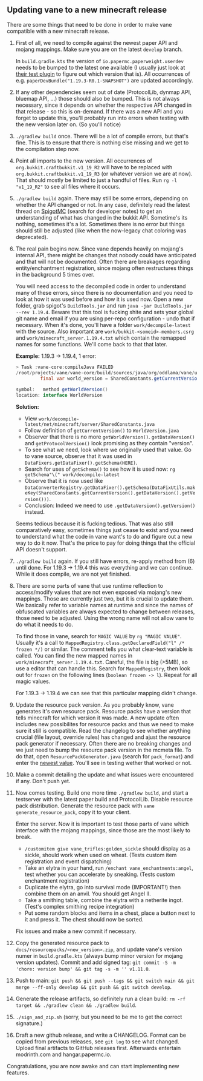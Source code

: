 ## Updating vane to a new minecraft release

There are some things that need to be done in order
to make vane compatible with a new minecraft release.

1. First of all, we need to compile against the newest paper API and mojang mappings.
   Make sure you are on the latest `develop` branch.

   In `build.gradle.kts` the version of `io.papermc.paperweight.userdev` needs to be bumped
   to the latest one available (I usually just look at [their test plugin](https://github.com/PaperMC/paperweight-test-plugin/blob/master/build.gradle.kts)
   to figure out which version that is). All occurrences of e.g. `paperDevBundle("1.19.3-R0.1-SNAPSHOT")`
   are updated accordingly.

2. If any other dependencies seem out of date (ProtocolLib, dynmap API, bluemap API, ...)
   those should also be bumped. This is not always necessary, since it depends on whether the
   respective API changed in that release - so this is on-demand. If there was a new API and
   you forget to update this, you'll probably run into errors when testing with the new version
   later on. (So you'll notice)

3. `./gradlew build` once. There will be a lot of compile errors, but that's fine.
   This is to ensure that there is nothing else missing and we get to the compilation step now.

4. Point all imports to the new version. All occurrences of `org.bukkit.craftbukkit.v1_19_R2`
   will have to be replaced with `org.bukkit.craftbukkit.v1_19_R3` (or whatever version we are at now).
   That should mostly be limited to just a handful of files. Run `rg -l "v1_19_R2"` to see all files
   where it occurs.

5. `./gradlew build` again. There may still be some errors, depending on whether the API changed or not.
   In any case, definitely read the latest thread on [SpigotMC](https://www.spigotmc.org/) (search for developer notes) to get
   an understanding of what has changed in the bukkit API. Sometime's its nothing, sometimes it's a lot.
   Sometimes there is no error but things should still be adjusted (like when the now-legacy chat coloring was deprecated).

6. The real pain begins now. Since vane depends heavily on mojang's internal API, there might
   be changes that nobody could have anticipated and that will not be documented. Often there
   are breakages regarding entity/enchantment registration, since mojang often restructures things
   in the background 5 times over.

   You will need access to the decompiled code in order to understand many of these errors,
   since there is no documentation and you need to look at how it was used before and how it is used now.
   Open a new folder, grab spigot's `BuildTools.jar` and run `java -jar BuildTools.jar --rev 1.19.4`.
   Beware that this tool is fucking shite and sets your global git name and email if you are using per-repo
   configuration - undo that if necessary. When it's done, you'll have a folder `work/decompile-latest`
   with the source. Also important are `work/bukkit-<someid>-members.csrg` and `work/minecraft_server.1.19.4.txt`
   which contain the remapped names for some functions. We'll come back to that that later.

   **Example:** 1.19.3 -> 1.19.4, 1 error:

   ```java
   > Task :vane-core:compileJava FAILED
   /root/projects/vane/vane-core/build/sources/java/org/oddlama/vane/util/Nms.java:143: error: cannot find symbol
   			final var world_version = SharedConstants.getCurrentVersion().getWorldVersion();
   																			^
   symbol:   method getWorldVersion()
   location: interface WorldVersion
   ```

   **Solution:**

   - View `work/decompile-latest/net/minecraft/server/SharedConstants.java`
   - Follow definition of `getCurrentVersion()` to `WorldVersion.java`
   - Observer that there is no more `getWorldVersion()`.
     `getDataVersion()` and `getProtocolVersion()` look promising as they contain "version".
   - To see what we need, look where we originally used that value. Go to vane source,
     observe that it was used in `DataFixers.getDataFixer().getSchema(HERE)`.
   - Search for uses of `getSchema()` to see how it is used now: `rg getSchema"\(" work/decompile-latest`
   - Observe that it is now used like `DataConverterRegistry.getDataFixer().getSchema(DataFixUtils.makeKey(SharedConstants.getCurrentVersion().getDataVersion().getVersion()))`.
   - Conclusion: Indeed we need to use `.getDataVersion().getVersion()` instead.

   Seems tedious because it is fucking tedious. That was also still comparatively easy,
   sometimes things just cease to exist and you need to understand what the code in vane
   want's to do and figure out a new way to do it now. That's the price to pay for doing
   things that the official API doesn't support.

7. `./gradlew build` again. If you still have errors, re-apply method from (6) until done.
   For 1.19.3 -> 1.19.4 this was everything and we can continue. While it does compile,
   we are not yet finished.

8. There are some parts of vane that use runtime reflection to access/modify values that
   are not even exposed via mojang's new mappings. Those are currently just two, but it is crucial
   to update them. We basically refer to variable names at runtime and since the names of
   obfuscated variables are always expected to change between releases, those need to be adjusted.
   Using the wrong name will not allow vane to do what it needs to do.

   To find those in vane, search for `MAGIC VALUE` by `rg "MAGIC VALUE"`. Usually it's a call
   to `MappedRegistry.class.getDeclaredField("l" /* frozen */)` or similar. The comment tells you what clear-text
   variable is called. You can find the new mapped names in `work/minecraft_server.1.19.4.txt`.
   Careful, the file is big (>5MB), so use a editor that can handle this.
   Search for `MappedRegistry`, then look out for `frozen` on the following lines (`boolean frozen -> l`).
   Repeat for all magic values.

   For 1.19.3 -> 1.19.4 we can see that this particular mapping didn't change.

9. Update the resource pack version. As you probably know, vane generates it's own resource pack.
   Resource packs have a version that tells minecraft for which version it was made. A new update
   often includes new possibilites for resource packs and thus we need to make sure it still is
   compatible. Read the changelog to see whether anything crucial (file layout, override rules)
   has changed and ajust the resource pack generator if necessary. Often there are no breaking changes
   and we just need to bump the resource pack version in the mcmeta file. To do that,
   open `ResourcePackGenerator.java` (search for `pack_format`) and enter the [newest value](https://minecraft.fandom.com/wiki/Pack_format).
   You'll see in testing wether that worked or not.

10. Make a commit detailing the update and what issues were encountered if any.
    Don't push yet.

11. Now comes testing. Build one more time `./gradlew build`, and start a testserver
    with the latest paper build and ProtocolLib. Disable resource pack distribution.
	Generate the resource pack with `vane generate_resource_pack`, copy it to your client.

	Enter the server. Now it is important to test those parts of vane which interface with
	the mojang mappings, since those are the most likely to break.

    - `/customitem give vane_trifles:golden_sickle` should display as a sickle, should work when used on wheat. (Tests custom item registration and event dispatching)
    - Take an elytra in your hand, run `/enchant vane_enchantments:angel`, test whether you can accelerate by sneaking. (Tests custom enchantment registration)
    - Duplicate the elytra, go into survival mode (IMPORTANT!) then combine them on an anvil. You should get Angel II.
	- Take a smithing table, combine the elytra with a netherite ingot. (Test's complex smithing recipe integration)
    - Put some random blocks and items in a chest, place a button next to it and press it. The chest should now be sorted.

    Fix issues and make a new commit if necessary.

12. Copy the generated resource pack to `docs/resourcepacks/<new_version>.zip`, and update
	vane's version numer in `build.gradle.kts` (always bump minor version for mojang version updates).
	Commit and add signed tag: `git commit -S -m 'chore: version bump' && git tag -s -m '' v1.11.0`.

13. Push to main: `git push && git push --tags && git switch main && git merge --ff-only develop && git push && git switch develop`.

14. Generate the release artifacts, so definitely run a clean build: `rm -rf target && ./gradlew clean && ./gradlew build`.

15. `./sign_and_zip.sh` (sorry, but you need to be me to get the correct signature.)

16. Draft a new github release, and write a CHANGELOG. Format can be copied from previous releases,
    see `git log` to see what changed. Upload final artifacts to GitHub releases first.
	Afterwards entertain modrinth.com and hangar.papermc.io.

Congratulations, you are now awake and can start implementing new features.

